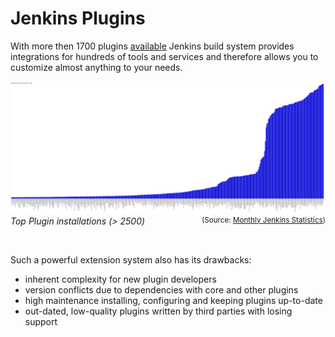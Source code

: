 # Jenkins Plugins

With more then 1700 plugins [available](http://stats.jenkins.io) Jenkins build system provides integrations for hundreds of tools and services and therefore allows you to customize almost anything to your needs.

![Top Plugin installations (installations > 2500)](img/201902-top-plugins2500.svg "Top Plugin installations (installations > 2500)")
*Top Plugin installations (> 2500)*
<sup style="float:right">(Source: [Monthly Jenkins Statistics](http://stats.jenkins.io/jenkins-stats/svg/svgs.html))</sup>

&nbsp;

Such a powerful extension system also has its drawbacks:
- inherent complexity for new plugin developers
- version conflicts due to dependencies with core and other plugins
- high maintenance installing, configuring and keeping plugins up-to-date
- out-dated, low-quality plugins written by third parties with losing support
